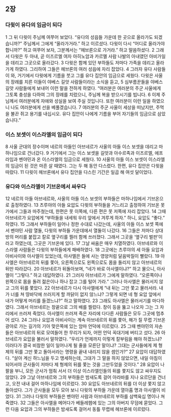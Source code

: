 ## 2장
### 다윗이 유다의 임금이 되다
1 그 뒤 다윗이 주님께 여쭈어 보았다. “유다의 성읍들 가운데 한 곳으로 올라가도 되겠습니까?” 주님께서 그에게 “올라가거라.” 하고 이르셨다. 다윗이 다시 “어디로 올라가야 합니까?” 하고 여쭈어 보자, 그분께서는 “헤브론으로 가거라.” 하고 말씀하셨다.
2 그래서 다윗은 두 아내, 곧 이즈르엘 여자 아히노암과 카르멜 사람 나발의 아내였던 아비가일을 데리고 그곳으로 올라갔다.
3 다윗은 함께 있던 부하들도 저마다 가족을 데리고 올라가게 하였다. 그리하여 그들은 헤브론의 여러 성읍에 자리 잡았다.
4 그러자 유다 사람들이 와, 거기에서 다윗에게 기름을 붓고 그를 유다 집안의 임금으로 세웠다. 다윗은 사울의 장례를 치른 이들이 야베스 길앗 사람들이라는 소식을 듣고,
5 심부름꾼들을 야베스 길앗 사람들에게 보내어 이런 말을 전하게 하였다. “여러분은 여러분의 주군 사울에게 그토록 충성을 다하여 그의 장례를 치렀으니, 주님께 복을 받으시기를 빕니다.
6 이제 주님께서 여러분에게 자애와 성실을 보여 주실 것입니다. 또한 여러분이 이런 일을 하였으니 나도 여러분에게 선을 베풀겠습니다.
7 여러분의 주군 사울이 세상을 떠났지만, 주먹을 불끈 쥐고 용기를 내십시오. 유다 집안이 나에게 기름을 부어 자기들의 임금으로 삼았습니다.”
### 이스 보셋이 이스라엘의 임금이 되다
8 사울 군대의 장수이며 네르의 아들인 아브네르가 사울의 아들 이스 보셋을 데리고 마하나임으로 건너갔다.
9 거기에서 그는 이스 보셋을 길앗과 아수르족과 이즈르엘, 에프라임과 벤야민과 온 이스라엘의 임금으로 세웠다.
10 사울의 아들 이스 보셋이 이스라엘의 임금이 된 것은 마흔 살 때였다. 그는 두 해 동안 다스렸다. 한편, 유다 집안은 다윗을 따랐다.
11 다윗이 헤브론에서 유다 집안을 다스린 기간은 일곱 해 여섯 달이었다.
### 유다와 이스라엘이 기브온에서 싸우다
12 네르의 아들 아브네르와, 사울의 아들 이스 보셋의 부하들은 마하나임에서 기브온으로 출정하였다.
13 츠루야의 아들 요압도 다윗의 부하들을 거느리고 출정하여 기브온 못 가에서 그들과 마주쳤는데, 한편은 못 이쪽에, 다른 편은 못 저쪽에 자리 잡았다.
14 그때 아브네르가 요압에게 “부하들을 내세워 우리 앞에서 겨루게 하자.” 하니, 요압도 “좋다.” 하였다.
15 그래서 부하들이 일어나 정한 수대로 나갔는데, 사울의 아들 이스 보셋 쪽에서 벤야민 사람 열둘, 다윗의 부하들 가운데에서 열둘이 나갔다.
16 그들은 저마다 상대방의 머리를 붙잡고 칼로 옆구리를 찔러 함께 쓰러졌다. 그래서 그곳을 ‘옆구리 벌판’이라고 하였는데, 그곳은 기브온에 있다.
17 그날 싸움은 매우 치열하였다. 아브네르와 이스라엘 사람들은 다윗의 부하들에게 패배하였다.
18 그곳에는 츠루야의 세 아들 요압과 아비사이와 아사엘이 있었는데, 아사엘은 들에 사는 영양처럼 달음박질이 빨랐다.
19 아사엘은 아브네르의 뒤를 쫓아, 오른쪽으로도 왼쪽으로도 몸을 돌리지 않고 아브네르의 뒤만 따라갔다.
20 아브네르가 뒤돌아보며, “네가 바로 아사엘이냐?” 하고 물으니, 아사엘이 “그렇다.” 하고 대답하였다.
21 그러자 아브네르가 그에게 말하였다. “오른쪽이나 왼쪽으로 몸을 돌려 젊은이나 하나 잡고 그를 털어 가라.” 그러나 아사엘은 물러서지 않고 그의 뒤를 쫓았다.
22 아브네르가 다시 아사엘에게 “내 뒤는 그만 쫓고 물러서라. 내가 너를 쳐 땅바닥에 쓰러지게 할 까닭이 없지 않느냐? 그렇게 되면 네 형 요압 앞에서 내가 어떻게 머리를 들겠느냐?” 하고 말하였다.
23 그래도 아사엘은 물러서기를 마다하였다. 그래서 아브네르는 창끝으로 그의 배를 찔렀다. 창이 등을 뚫고 나오자 그는 그 자리에서 쓰러져 죽었다. 아사엘이 쓰러져 죽은 자리에 다다른 사람들은 모두 그곳에 멈추어 섰다.
24 그러나 요압과 아비사이는 계속 아브네르의 뒤를 쫓아, 해가 질 무렵 기브온 광야로 가는 길가의 기아 맞은쪽에 있는 암마 언덕에 이르렀다.
25 그때 벤야민의 자손들은 아브네르의 뒤로 모여들어 한 무리가 되자, 어떤 언덕 꼭대기에 버티고 섰다.
26 아브네르가 요압을 불러서 말하였다. “우리가 언제까지 이렇게 칼부림을 해야 하겠느냐? 이러다가 결국 비참한 일이 일어나게 될 줄을 모른단 말이냐? 그대는 군사들에게 제 형제의 뒤를 그만 쫓고 돌아서라는 명령을 끝내 내리지 않을 셈인가?”
27 요압이 대답하였다. “살아 계신 하느님을 두고 맹세하는데, 그대가 그 말을 하지 않았으면, 내일 아침이 되어서야 군사들이 저마다 제 형제의 뒤를 쫓는 것을 그만두었을 것이다.”
28 요압이 나팔을 부니, 모든 군사가 멈춰 서서 더 이상 이스라엘인들의 뒤를 쫓지도 않고 싸우지도 않았다.
29 그날 아브네르와 그의 부하들은 밤새도록 걸어 아라바를 지나 요르단을 건너고, 오전 내내 걸어 마하나임에 이르렀다.
30 요압도 아브네르의 뒤를 더 이상 쫓지 않고 돌아섰다. 그가 군사들을 모두 모아 보니 다윗의 부하들 가운데 열아홉 명과 아사엘이 비었다.
31 그러나 다윗의 부하들은 벤야민 사람과 아브네르의 부하를 삼백육십 명이나 쳐 죽였다.
32 그들은 아사엘을 메어다가 베들레헴에 있는 그의 아버지 무덤에 묻었다. 그런 다음 요압과 그의 부하들은 밤새도록 걸어서 동틀 무렵에 헤브론에 이르렀다.
